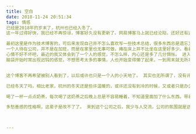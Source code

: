```yaml
---
title: 空白
date: 2018-11-24 20:51:34
tags: 情感
已经是2018年的岁末了，杭州也已经入冬了。
这一年过得好快，我已经不再惊讶，博客好久没有更新了。网易博客马上就已经沦陷，还好还有这里。

最初这里是作为技术博客的，可后来发现自己并不怎么喜欢写一些技术总结，很多东西总是遗忘又想起。也罢，以后想起的时候就在这里写了，也挺不错的。 
一个人待在公司，并不是在加班，而是在家里也无事可做，瘫在床上并不比坐在这里好多少。看着桌子上的绿萝，觉得真是充满了生命力。绿色，总是惹人喜爱，生机盎然。
心情不好不坏吧，最近的我又体会到了一个人的感觉，不怎么样，内心还是多了几分惆怅。 进入社会一年了，也不算是摸爬滚打吧，只是一步一步走来都觉得是没什么惊喜，没什么遭遇。 现实中的一切都很平淡，并没有发生什么让人印象深刻的东西。慢慢的接受生活的平淡。 听着毛不易的歌心头总是容易泛酸，这个年纪的我体会到了些生活的不易，所以也渐渐开始听懂了这个中的感情。
脑袋开始时常出现迟钝的感觉，不想思考太多的事情，人也开始变得懒了起来，一到周末就无所事事。 或许应该逼迫自己做一些事情，让自己充实起来。 我开始接受人生悲苦这个设定，人生或许本就是忧郁的。 


这个博客不再希望被别人看到了，以后或许也只是一个人的小天地了。 其实也无所谓了，没有评论功能，也几乎不会有人来看吧。 一个人的表演，一个人的独白。

已经冬天了吗，相比老家，杭州的冬天还是些许温暖的，或许还没有到冷的时候，又或者只是办公室的暖气开的比较足，让我感受不到那么寒冷。 我有时候不明白我为什么要这样得活着，好像也无所谓欢喜与悲伤？  我甚至说过，那些二十五岁就死了，七十五岁才埋的人可能就是我。 不悲不喜吗，也并不会，难过的时候还是会落泪。 对，我好像是经历了感情上的创伤，是我一个人造成的，也可能不是。我们俩的关系现在也暧昧不明，或许这样也比较轻松，若即若离，25岁的，似乎承担不了那么多，我也不想去承受。  一个人一路走来，遇到了一个喜欢的人，爱得有些用力，都说情深不寿，可是却总是控制不住自己，再来多少次或许都是一样的结果。知道不该，却不能改，也不想改。 这就是人性，我还给自己找了个合理的开脱。

喝了一杯一点点奶茶，每次喝了这奶茶之后晚上总是不容易睡着，不知道里面加了什么东西。带着这份疲惫的清醒，我静静得坐在这里，任凭意识来回地流动。

多愁善感的性格啊，这辈子是改不了了。 来到这个公司之后，我少与人交流，公司的氛围就是这样，同事之间交流比较少，也无妨，我本就不喜欢交流太多。



---
```




